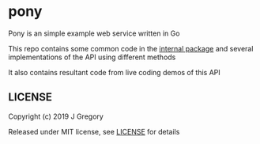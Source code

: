 # pony

Pony is an simple example web service written in Go

This repo contains some common code in the [internal package](internal) and several implementations of the API using different methods

It also contains resultant code from live coding demos of this API

## LICENSE

Copyright (c) 2019 J Gregory

Released under MIT license, see [LICENSE](LICENSE) for details
